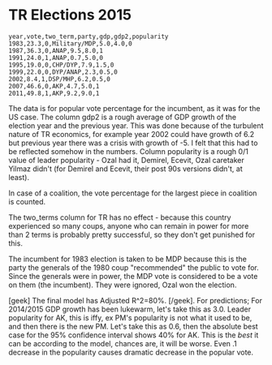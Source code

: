 # TR Elections 2015

```
year,vote,two_term,party,gdp,gdp2,popularity
1983,23.3,0,Military/MDP,5.0,4.0,0
1987,36.3,0,ANAP,9.5,8.0,1
1991,24.0,1,ANAP,0.7,5.0,0
1995,19.0,0,CHP/DYP,7.9,1.5,0
1999,22.0,0,DYP/ANAP,2.3,0.5,0
2002,8.4,1,DSP/MHP,6.2,0.5,0
2007,46.6,0,AKP,4.7,5.0,1
2011,49.8,1,AKP,9.2,9.0,1
```

The data is for popular vote percentage for the incumbent, as it was
for the US case. The column gdp2 is a rough average of GDP growth of
the election year and the previous year. This was done because of the
turbulent nature of TR economics, for example year 2002 could have
growth of 6.2 but previous year there was a crisis with growth of
-5. I felt that this had to be reflected somehow in the
numbers. Column popularity is a rough 0/1 value of leader popularity -
Ozal had it, Demirel, Ecevit, Ozal caretaker Yilmaz didn't (for
Demirel and Ecevit, their post 90s versions didn't, at least).

In case of a coalition, the vote percentage for the largest piece in
coalition is counted. 

The two_terms column for TR has no effect - because this country
experienced so many coups, anyone who can remain in power for more
than 2 terms is probably pretty successful, so they don't get punished
for this.

The incumbent for 1983 election is taken to be MDP because this is the
party the generals of the 1980 coup "recommended" the public to vote
for. Since the generals were in power, the MDP vote is considered to
be a vote on them (the incumbent). They were ignored, Ozal won the
election.

[geek] The final model has Adjusted R^2=80%. [/geek]. For predictions;
For 2014/2015 GDP growth has been lukewarm, let's take this as
3.0. Leader popularity for AK, this is iffy, ex PM's popularity is not
what it used to be, and then there is the new PM. Let's take this as
0.6, then the absolute best case for the 95% confidence interval shows
40% for AK. This is the _best_ it can be according to the model,
chances are, it will be worse. Even .1 decrease in the popularity
causes dramatic decrease in the popular vote.


